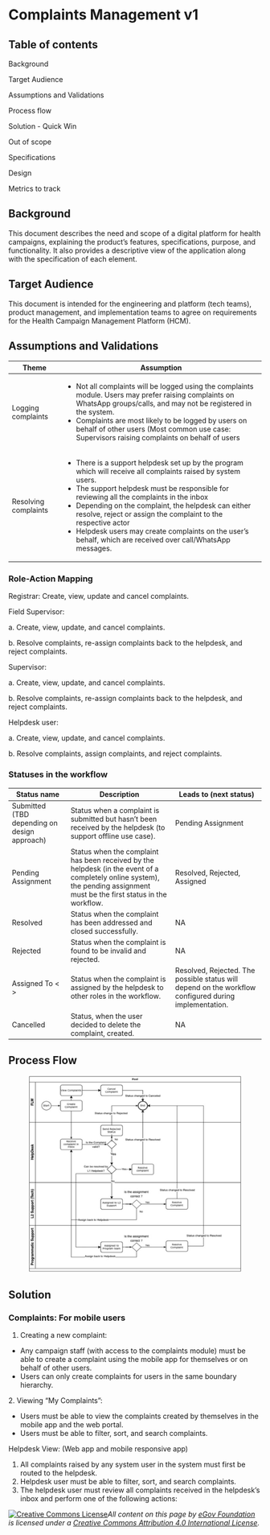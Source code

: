 # Complaints Management v1

## Table of contents&#x20;

Background

Target Audience

Assumptions and Validations

Process flow

Solution - Quick Win

Out of scope

Specifications

Design

Metrics to track

## Background

This document describes the need and scope of a digital platform for health campaigns, explaining the product’s features, specifications, purpose, and functionality. It also provides a descriptive view of the application along with the specification of each element.

## Target Audience

This document is intended for the engineering and platform (tech teams), product management, and implementation teams to agree on requirements for the Health Campaign Management Platform (HCM).

## Assumptions and Validations

| Theme                | Assumption                                                                                                                                                                                                                                                                                                                                                                                                                                                                  |
| -------------------- | --------------------------------------------------------------------------------------------------------------------------------------------------------------------------------------------------------------------------------------------------------------------------------------------------------------------------------------------------------------------------------------------------------------------------------------------------------------------------- |
| Logging complaints   | <ul><li>Not all complaints will be logged using the complaints module. Users may prefer raising complaints on WhatsApp groups/calls, and may not be registered in the system.</li><li>Complaints are most likely to be logged by users on behalf of other users (Most common use case: Supervisors raising complaints on behalf of users</li></ul>                                                                                                                          |
| Resolving complaints | <ul><li>There is a support helpdesk set up by the program which will receive all complaints raised by system users.</li><li>The support helpdesk must be responsible for reviewing all the complaints in the inbox</li><li>Depending on the complaint, the helpdesk can either resolve, reject or assign the complaint to the respective actor</li><li>Helpdesk users may create complaints on the user’s behalf, which are received over call/WhatsApp messages.</li></ul> |

### Role-Action Mapping

Registrar: Create, view, update and cancel complaints.

Field Supervisor:

a. Create, view, update, and cancel complaints.

b. Resolve complaints, re-assign complaints back to the helpdesk, and reject complaints.

Supervisor:&#x20;

a. Create, view, update, and cancel complaints.

b. Resolve complaints, re-assign complaints back to the helpdesk, and reject complaints.

Helpdesk user:&#x20;

a. Create, view, update, and cancel complaints.

b.  Resolve complaints, assign complaints, and reject complaints.

### Statuses in the workflow

| Status name                                  | Description                                                                                                                                                                | Leads to (next status)                                                                                |
| -------------------------------------------- | -------------------------------------------------------------------------------------------------------------------------------------------------------------------------- | ----------------------------------------------------------------------------------------------------- |
| Submitted (TBD depending on design approach) | Status when a complaint is submitted but hasn’t been received by the helpdesk (to support offline use case).                                                               | Pending Assignment                                                                                    |
| Pending Assignment                           | Status when the complaint has been received by the helpdesk (in the event of a completely online system), the pending assignment must be the first status in the workflow. | Resolved, Rejected, Assigned                                                                          |
| Resolved                                     | Status when the complaint has been addressed and closed successfully.                                                                                                      | NA                                                                                                    |
| Rejected                                     | Status when the complaint is found to be invalid and rejected.                                                                                                             | NA                                                                                                    |
| Assigned To < >                              | Status when the complaint is assigned by the helpdesk to other roles in the workflow.                                                                                      | Resolved, Rejected. The possible status will depend on the workflow configured during implementation. |
| Cancelled                                    | Status, when the user decided to delete the complaint, created.                                                                                                            | NA                                                                                                    |

## Process Flow

<figure><img src="../.gitbook/assets/Screenshot 2023-01-25 at 10.46.33 AM.png" alt=""><figcaption></figcaption></figure>

## Solution

### Complaints: For mobile users

1. Creating a new complaint:

* Any campaign staff (with access to the complaints module) must be able to create a complaint using the mobile app for themselves or on behalf of other users.
* Users can only create complaints for users in the same boundary hierarchy.

&#x20; 2\.  Viewing “My Complaints”:&#x20;

* Users must be able to view the complaints created by themselves in the mobile app and the web portal.
* Users must be able to filter, sort, and search complaints.

Helpdesk View: (Web app and mobile responsive app)&#x20;

1. All complaints raised by any system user in the system must first be routed to the helpdesk.
2. Helpdesk user must be able to filter, sort, and search complaints.
3. The helpdesk user must review all complaints received in the helpdesk’s inbox and perform one of the following actions:



[![Creative Commons License](https://i.creativecommons.org/l/by/4.0/80x15.png)_​_](http://creativecommons.org/licenses/by/4.0/)_All content on this page by_ [_eGov Foundation_](https://egov.org.in/) _is licensed under a_ [_Creative Commons Attribution 4.0 International License_](http://creativecommons.org/licenses/by/4.0/)_._
